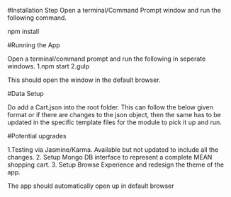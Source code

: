 #Installation Step
Open a terminal/Command Prompt window and run the following command.

npm install

#Running the App

Open a terminal/command prompt and run the following in seperate windows.
1.npm start
2.gulp

This should open the window in the default browser.


#Data Setup

Do add a Cart.json into the root folder. This can follow the below given format or if there are changes to the json object, then the same has to be updated in the specific template files for the module to pick it up and run.



#Potential upgrades

1.Testing via Jasmine/Karma. Available but not updated to include all the changes.
2. Setup Mongo DB interface to represent a complete MEAN shopping cart.
3. Setup Browse Experience and redesign the theme of the app.


The app should automatically open up in default browser